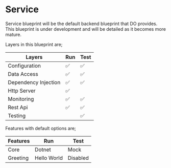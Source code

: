 # Service

Service blueprint will be the default backend blueprint that DO provides. This
blueprint is under development and will be detailed as it becomes more mature.

Layers in this blueprint are;

| Layers               | Run | Test |
| ---                  | --- | ---  |
| Configuration        | ✅  | ✅   |
| Data Access          | ✅  | ✅   |
| Dependency Injection | ✅  | ✅   |
| Http Server          | ✅  |      |
| Monitoring           | ✅  | ✅   |
| Rest Api             | ✅  | ✅   |
| Testing              |     | ✅   |

Features with default options are;

| Features | Run         | Test     |
| ---      | ---         | ---      |
| Core     | Dotnet      | Mock     |
| Greeting | Hello World | Disabled |
